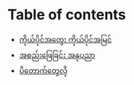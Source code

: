 # Table of contents

* [ကိုယ်ပိုင်အတွေး ကိုယ်ပိုင်အမြင်](README.md)
* [အစည်းဖြေခြင်း အနုပညာ](asipayekhyin-anupnya.md)
* [ပိတောက်တွေလို](pitauktwelo.md)

